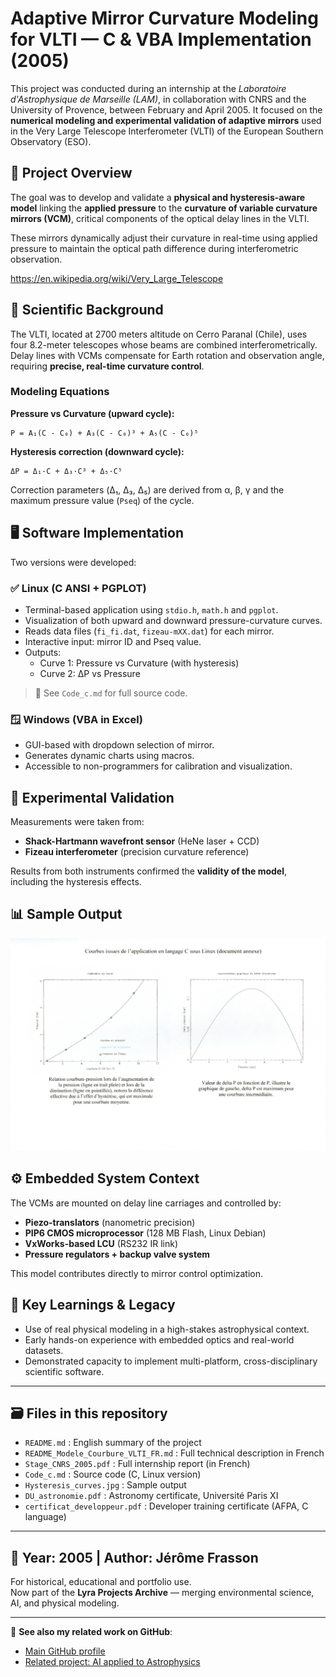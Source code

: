 # Adaptive Mirror Curvature Modeling for VLTI — C & VBA Implementation (2005)

This project was conducted during an internship at the *Laboratoire d'Astrophysique de Marseille (LAM)*, in collaboration with CNRS and the University of Provence, between February and April 2005. It focused on the **numerical modeling and experimental validation of adaptive mirrors** used in the Very Large Telescope Interferometer (VLTI) of the European Southern Observatory (ESO).

## 🧭 Project Overview

The goal was to develop and validate a **physical and hysteresis-aware model** linking the **applied pressure** to the **curvature of variable curvature mirrors (VCM)**, critical components of the optical delay lines in the VLTI.

These mirrors dynamically adjust their curvature in real-time using applied pressure to maintain the optical path difference during interferometric observation.

https://en.wikipedia.org/wiki/Very_Large_Telescope


## 🔬 Scientific Background

The VLTI, located at 2700 meters altitude on Cerro Paranal (Chile), uses four 8.2-meter telescopes whose beams are combined interferometrically. Delay lines with VCMs compensate for Earth rotation and observation angle, requiring **precise, real-time curvature control**.

### Modeling Equations

**Pressure vs Curvature (upward cycle):**
```
P = A₁(C - C₀) + A₃(C - C₀)³ + A₅(C - C₀)⁵
```

**Hysteresis correction (downward cycle):**
```
ΔP = Δ₁·C + Δ₃·C³ + Δ₅·C⁵
```

Correction parameters (Δ₁, Δ₃, Δ₅) are derived from α, β, γ and the maximum pressure value (`Pseq`) of the cycle.

## 🖥️ Software Implementation

Two versions were developed:

### ✅ Linux (C ANSI + PGPLOT)
- Terminal-based application using `stdio.h`, `math.h` and `pgplot`.
- Visualization of both upward and downward pressure-curvature curves.
- Reads data files (`fi_fi.dat`, `fizeau-mXX.dat`) for each mirror.
- Interactive input: mirror ID and Pseq value.
- Outputs:
  - Curve 1: Pressure vs Curvature (with hysteresis)
  - Curve 2: ΔP vs Pressure

> 🧠 See `Code_c.md` for full source code.

### 🪟 Windows (VBA in Excel)
- GUI-based with dropdown selection of mirror.
- Generates dynamic charts using macros.
- Accessible to non-programmers for calibration and visualization.

## 🧪 Experimental Validation

Measurements were taken from:
- **Shack-Hartmann wavefront sensor** (HeNe laser + CCD)
- **Fizeau interferometer** (precision curvature reference)

Results from both instruments confirmed the **validity of the model**, including the hysteresis effects.

## 📊 Sample Output

![Hysteresis Curves](./Hysteresis_curves.jpg)

## ⚙️ Embedded System Context

The VCMs are mounted on delay line carriages and controlled by:
- **Piezo-translators** (nanometric precision)
- **PIP6 CMOS microprocessor** (128 MB Flash, Linux Debian)
- **VxWorks-based LCU** (RS232 IR link)
- **Pressure regulators + backup valve system**

This model contributes directly to mirror control optimization.

## 🧠 Key Learnings & Legacy

- Use of real physical modeling in a high-stakes astrophysical context.
- Early hands-on experience with embedded optics and real-world datasets.
- Demonstrated capacity to implement multi-platform, cross-disciplinary scientific software.

---

## 🗃️ Files in this repository

- `README.md` : English summary of the project
- `README_Modele_Courbure_VLTI_FR.md` : Full technical description in French
- `Stage_CNRS_2005.pdf` : Full internship report (in French)
- `Code_c.md` : Source code (C, Linux version)
- `Hysteresis_curves.jpg` : Sample output
- `DU_astronomie.pdf` : Astronomy certificate, Université Paris XI
- `certificat_developpeur.pdf` : Developer training certificate (AFPA, C language)

---

## 📅 Year: 2005 | Author: Jérôme Frasson  
For historical, educational and portfolio use.  
Now part of the **Lyra Projects Archive** — merging environmental science, AI, and physical modeling.

---

🔗 **See also my related work on GitHub**:
- [Main GitHub profile](https://github.com/Jerome-openclassroom)
- [Related project: AI applied to Astrophysics](https://github.com/Jerome-openclassroom/AI_Astrophysics)